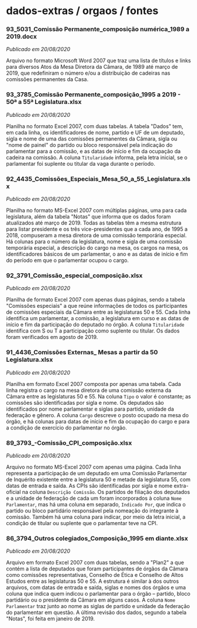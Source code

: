# dados-extras / orgaos / fontes

### 93_5031_Comissão Permanente_composição numérica_1989 a 2019.docx
_Publicado em 20/08/2020_

Arquivo no formato Microsoft Word 2007 que traz uma lista de títulos e links para diversos Atos da Mesa Diretora da Câmara, de 1989 até março de 2019, que redefiniram o número e/ou a distribuição de cadeiras nas comissões permanentes da Casa.


### 93_3785_Comissão Permanente_composição_1995 a 2019 - 50ª a 55ª Legislatura.xlsx
_Publicado em 20/08/2020_

Planilha no formato Excel 2007, com duas tabelas. A tabela "Dados" tem, em cada linha, os identificadores de nome, partido e UF de um deputado, sigla e nome de uma das comissões permanentes da Câmara, sigla ou "nome de painel" do partido ou bloco responsável pela indicação do parlamentar para a comissão, e as datas de início e fim da ocupação da cadeira na comissão. A coluna `Titularidade` informa, pela letra inicial, se o parlamentar foi suplente ou titular da vaga durante o período.  

### 92_4435_Comissões_Especiais_Mesa_50_a_55_Legislatura.xlsx
_Publicado em 20/08/2020_

Planilha no formato MS-Excel 2007 com múltiplas páginas, uma para cada legislatura, além da tabela "Notas" que informa que os dados foram atualizados até março de 2019. Todas as tabelas têm a mesma estrutura para listar presidente e os três vice-presidentes que a cada ano, de 1995 a 2018, compuseram a mesa diretora de uma comissão temporária especial. Há colunas para o número da legislatura, nome e sigla de uma comissão temporária especial, a descrição do cargo na mesa, os cargos na mesa, os identificadores básicos de um parlamentar, o ano e as datas de início e fim do período em que o parlamentar ocupou o cargo.


### 92_3791_Comissão_especial_composição.xlsx
_Publicado em 20/08/2020_

Planilha de formato Excel 2007 com apenas duas páginas, sendo a tabela "Comissões especiais" a que reúne informações de todos os participantes de comissões especiais da Câmara entre as legislaturas 50 e 55. Cada linha identifica um parlamentar, a comissão, a legislatura em curso e as datas de início e fim da participação do deputado no órgão. A coluna `Titularidade` identifica com S ou T a participação como suplente ou titular. Os dados foram verificados em agosto de 2019.

### 91_4436_Comissões Externas_ Mesas a partir da 50 Legislatura.xlsx
_Publicado em 20/08/2020_

Planilha em formato Excel 2007 composta por apenas uma tabela. Cada linha registra o cargo na mesa diretora de uma comissão externa da Câmara entre as legislaturas 50 e 55. Na coluna `Tipo` o valor é constante; as comissões são identificadas por sigla e nome. Os deputados são identificados por nome parlamentar e siglas para partido, unidade da federação e gênero. A coluna `Cargo` descreve o posto ocupado na mesa do órgão, e há colunas para datas de início e fim da ocupação do cargo e para a condição de exercício do parlamentar no órgão. 

### 89_3793_-Comissão_CPI_composição.xlsx
_Publicado em 20/08/2020_

Arquivo no formato MS-Excel 2007 com apenas uma página. Cada linha representa a participação de um deputado em uma Comissão Parlamentar de Inquérito existente entre a legislatura 50 e metade da legislatura 55, com datas de entrada e saída. As CPIs são identificadas por sigla e nome extra-oficial na coluna `Descrição Comissão`. Os partidos de filiação dos deputados e a unidade de federação de cada um foram incorporados à coluna `Nome Parlamentar`, mas há uma coluna em separado, `Indicado Por`, que indica o partido ou bloco partidário responsável pela nomeação do integrante à comissão. Também há uma coluna para indicar, por meio da letra inicial, a condição de titular ou suplente que o parlamentar teve na CPI. 

### 86_3794_Outros colegiados_Composição_1995 em diante.xlsx
_Publicado em 20/08/2020_

Arquivo em formato Excel 2007 com duas tabelas, sendo a "Plan2" a que contém a lista de deputados que foram participantes de órgãos da Câmara como comissões representativas, Conselho de Ética e Conselho de Altos Estudos entre as legislaturas 50 e 55. A estrutura é similar à dos outros arquivos, com datas de entrada e saída, siglas e nomes dos órgãos e uma coluna que indica quem indicou o parlamentar para o órgão &ndash; partido, bloco partidário ou o presidente da Câmara em alguns casos. A coluna `Nome Parlamentar` traz junto ao nome as siglas de partido e unidade da federação do parlamentar em questão. A última revisão dos dados, segundo a tabela "Notas", foi feita em janeiro de 2019.
